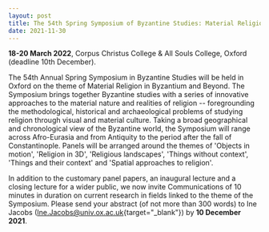 ```yaml
---
layout: post
title: The 54th Spring Symposium of Byzantine Studies: Material Religion in Byzantium and Beyond
date: 2021-11-30
---
```


**18-20 March 2022**, Corpus Christus College & All Souls College,
Oxford (deadline 10th December).

The 54th Annual Spring
Symposium in Byzantine Studies will be held in Oxford on the theme of
Material Religion in Byzantium and Beyond. The Symposium brings together
Byzantine studies with a series of innovative approaches to the material
nature and realities of religion -- foregrounding the methodological,
historical and archaeological problems of studying religion through
visual and material culture. Taking a broad geographical and
chronological view of the Byzantine world, the Symposium will range
across Afro-Eurasia and from Antiquity to the period after the fall of
Constantinople. Panels will be arranged around the themes of 'Objects in
motion', 'Religion in 3D', 'Religious landscapes', 'Things without
context', 'Things and their context' and 'Spatial approaches to
religion'.

In addition to the customary panel papers, an
inaugural lecture and a closing lecture for a wider public, we now
invite Communications of 10 minutes in duration on current research in
fields linked to the theme of the Symposium. Please send your abstract
(of not more than 300 words) to Ine Jacobs
([Ine.Jacobs@univ.ox.ac.uk](mailto:Ine.Jacobs@univ.ox.ac.uk){target="_blank"})
by **10 December 2021**.
